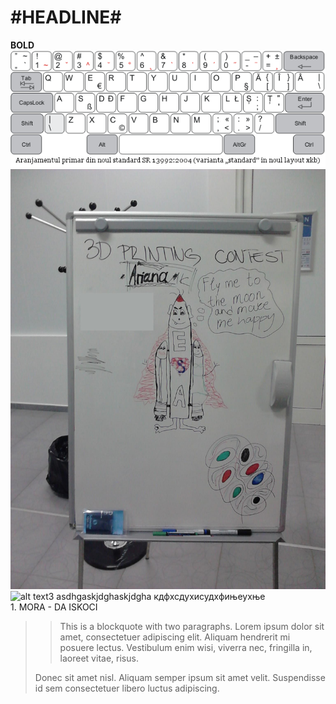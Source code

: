 ﻿#HEADLINE#
==========
**BOLD**
![alt text](keyboard.png)
![alt text2](DSC_0028.jpg)
![alt text3](keyb)
asdhgaskjdghaskjdgha
кдфхсдухисудхфињеухње
<br />  1. MORA 
	  - DA ISKOCI
>> This is a blockquote with two paragraphs. Lorem ipsum dolor sit amet,
>> consectetuer adipiscing elit. Aliquam hendrerit mi posuere lectus.
>> Vestibulum enim wisi, viverra nec, fringilla in, laoreet vitae, risus.
> 
> Donec sit amet nisl. Aliquam semper ipsum sit amet velit. Suspendisse
> id sem consectetuer libero luctus adipiscing.
